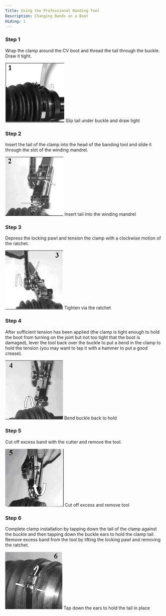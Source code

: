 ```yaml
---
Title: Using the Professional Banding Tool
Description: Changing Bands on a Boot
Hiding: 1
---
```



### Step 1
Wrap the clamp around the CV boot and thread the tail through the buckle. Draw it tight.

<div class="img-container">
	<img class="img-fluid img-rounded img-thumb" src="img/howto/pro-banding-tool/1.jpg">
	<span class="caption">Slip tail under buckle and draw tight</span>
</div>
            
### Step 2
Insert the tail of the clamp into the head of the banding tool and slide it through the slot of the winding mandrel.

<div class="img-container">
	<img class="img-fluid img-rounded img-thumb" src="img/howto/pro-banding-tool/2.jpg">
	<span class="caption">Insert tail into the winding mandrel</span>
</div>

### Step 3
Depress the locking pawl and tension the clamp with a clockwise motion of the ratchet.

<div class="img-container">
	<img class="img-fluid img-rounded img-thumb" src="img/howto/pro-banding-tool/3.jpg">
	<span class="caption">Tighten via the ratchet</span>
</div>

### Step 4
After sufficient tension has been applied (the clamp is tight enough to hold the boot from turning on the joint but not too tight that the boot is damaged), lever the tool back over the buckle to put a bend in the clamp to hold the tension (you may want to tap it with a hammer to put a good crease).

<div class="img-container">
	<img class="img-fluid img-rounded img-thumb" src="img/howto/pro-banding-tool/4.jpg">
	<span class="caption">Bend buckle back to hold</span>
</div>

### Step 5
Cut off excess band with the cutter and remove the tool.

<div class="img-container">
	<img class="img-fluid img-rounded img-thumb" src="img/howto/pro-banding-tool/5.jpg">
	<span class="caption">Cut off excess and remove tool</span>
</div>

### Step 6
Complete clamp installation by tapping down the tail of the clamp against the buckle and then tapping down the buckle ears to hold the clamp tail.  Remove excess band from the tool by lifting the locking pawl and removing the ratchet.

<div class="img-container">
	<img class="img-fluid img-rounded img-thumb" src="img/howto/pro-banding-tool/6.jpg">
	<span class="caption">Tap down the ears to hold the tail in place</span>
</div>

